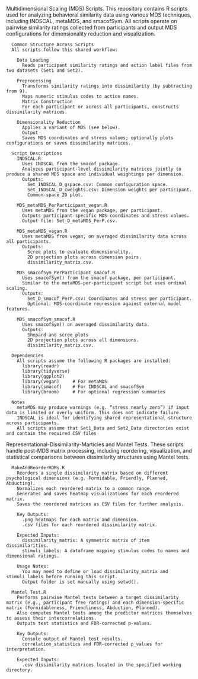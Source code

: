 Multidimensional Scaling (MDS) Scripts.
       This repository contains R scripts used for analyzing behavioral similarity data using various MDS techniques, including INDSCAL, metaMDS, and smacofSym. All scripts operate on pairwise similarity ratings collected from participants and output MDS configurations for dimensionality reduction and visualization.
      
      Common Structure Across Scripts
      All scripts follow this shared workflow:
        
        Data Loading
          Reads participant similarity ratings and action label files from two datasets (Set1 and Set2).
        
        Preprocessing
          Transforms similarity ratings into dissimilarity (by subtracting from 9).
          Maps numeric stimulus codes to action names.
          Matrix Construction
          For each participant or across all participants, constructs dissimilarity matrices.
          
        Dimensionality Reduction
          Applies a variant of MDS (see below).
          Output
          Saves MDS coordinates and stress values; optionally plots configurations or saves dissimilarity matrices.
      
      Script Descriptions
        INDSCAL.R
          Uses INDSCAL from the smacof package.
          Analyzes participant-level dissimilarity matrices jointly to produce a shared MDS space and individual weightings per dimension.
          Outputs:
            Set_INDSCAL_D_gspace.csv: Common configuration space.
            Set_INDSCAL_D_cweights.csv: Dimension weights per participant.
            Common-space 2D plot.
          
        MDS_metaMDS_PerParticipant_vegan.R
          Uses metaMDS from the vegan package, per participant.
          Outputs participant-specific MDS coordinates and stress values.
          Output file: Set_D_metaMDS_PerP.csv.
          
        MDS_metaMDS_vegan.R
          Uses metaMDS from vegan, on averaged dissimilarity data across all participants.
          Outputs:
            Scree plots to evaluate dimensionality.
            2D projection plots across dimension pairs.
            dissimilarity_matrix.csv.
        
        MDS_smacofSym_PerParticipant_smacof.R
          Uses smacofSym() from the smacof package, per participant.    
          Similar to the metaMDS-per-participant script but uses ordinal scaling.
          Outputs:
            Set_D_smacof_PerP.csv: Coordinates and stress per participant.
            Optional: MDS-coordinate regression against external model features.
        
        MDS_smacofSym_smacof.R
          Uses smacofSym() on averaged dissimilarity data.
          Outputs:
            Shepard and scree plots    
            2D projection plots across all dimensions.
            dissimilarity_matrix.csv.
      
      Dependencies
        All scripts assume the following R packages are installed:
          library(readr)
          library(tidyverse)
          library(ggplot2)
          library(vegan)     # For metaMDS
          library(smacof)    # For INDSCAL and smacofSym
          library(broom)     # For optional regression summaries
        
      Notes
        metaMDS may produce warnings (e.g. “stress nearly zero”) if input data is limited or overly uniform. This does not indicate failure.
        INDSCAL is ideal for identifying shared representational structure across participants.
        All scripts assume that Set1_Data and Set2_Data directories exist and contain the required CSV files

Representational-Dissimilarity-Marticies and Mantel Tests.
      These scripts handle post-MDS matrix processing, including reordering, visualization, and statistical comparisons between dissimilarity structures using Mantel tests.
      
      MakeAndReorderRDMs.R
        Reorders a single dissimilarity matrix based on different psychological dimensions (e.g. Formidable, Friendly, Planned, Abducting).
        Normalizes each reordered matrix to a common range.
        Generates and saves heatmap visualizations for each reordered matrix.
        Saves the reordered matrices as CSV files for further analysis.
        
        Key Outputs:
          .png heatmaps for each matrix and dimension.
          .csv files for each reordered dissimilarity matrix.
        
        Expected Inputs:
          dissimilarity_matrix: A symmetric matrix of item dissimilarities.
          stimuli_labels: A dataframe mapping stimulus codes to names and dimensional ratings.
        
        Usage Notes:
          You may need to define or load dissimilarity_matrix and stimuli_labels before running this script.
          Output folder is set manually using setwd().
      
      Mantel Test.R
        Performs pairwise Mantel tests between a target dissimilarity matrix (e.g., participant free ratings) and each dimension-specific matrix (Formidableness, Friendliness, Abduction, Planned).
        Also computes Mantel tests among the predictor matrices themselves to assess their intercorrelations.
        Outputs test statistics and FDR-corrected p-values.
        
        Key Outputs:
          Console output of Mantel test results.
          correlation_statistics and FDR-corrected p_values for interpretation.
        
        Expected Inputs:
          .csv dissimilarity matrices located in the specified working directory.
